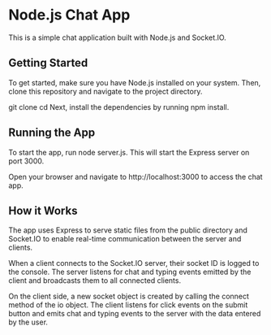 # Node.js Chat App
This is a simple chat application built with Node.js and Socket.IO.

## Getting Started
To get started, make sure you have Node.js installed on your system. Then, clone this repository and navigate to the project directory.

git clone <repository-url>
cd <repository-name>
Next, install the dependencies by running npm install.

## Running the App
To start the app, run node server.js. This will start the Express server on port 3000.

Open your browser and navigate to http://localhost:3000 to access the chat app.

## How it Works
The app uses Express to serve static files from the public directory and Socket.IO to enable real-time communication between the server and clients.

When a client connects to the Socket.IO server, their socket ID is logged to the console. The server listens for chat and typing events emitted by the client and broadcasts them to all connected clients.

On the client side, a new socket object is created by calling the connect method of the io object. The client listens for click events on the submit button and emits chat and typing events to the server with the data entered by the user.

